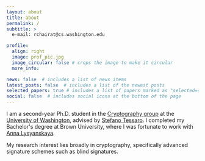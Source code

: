 ```yaml
---
layout: about
title: about
permalink: /
subtitle: >
  e-mail: rchairat@cs.washington.edu

profile:
  align: right
  image: prof_pic.jpg
  image_circular: false # crops the image to make it circular
  more_info:

news: false  # includes a list of news items
latest_posts: false  # includes a list of the newest posts
selected_papers: true # includes a list of papers marked as "selected={true}"
social: false  # includes social icons at the bottom of the page
---
```


I am a second-year Ph.D. student in the [Cryptography group]() at the [University of Washington](), advised by [Stefano Tessaro](). I completed my Bachelor's degree at Brown University, where I was fortunate to work with [Anna Lysyanskaya]().

My research interest lies broadly in cryptography, specifically advanced signature schemes such as blind signatures. 